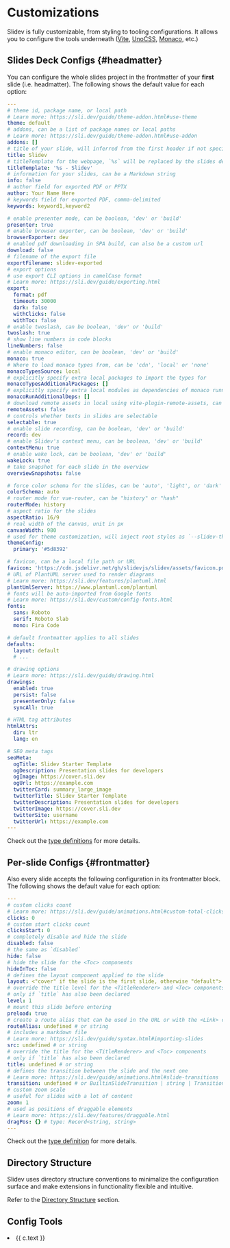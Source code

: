 # Customizations

Slidev is fully customizable, from styling to tooling configurations. It allows you to configure the tools underneath ([Vite](/custom/config-vite), [UnoCSS](/custom/config-unocss), [Monaco](/custom/config-monaco), etc.)

## Slides Deck Configs {#headmatter}

You can configure the whole slides project in the frontmatter of your **first** slide (i.e. headmatter). The following shows the default value for each option:

```yaml
---
# theme id, package name, or local path
# Learn more: https://sli.dev/guide/theme-addon.html#use-theme
theme: default
# addons, can be a list of package names or local paths
# Learn more: https://sli.dev/guide/theme-addon.html#use-addon
addons: []
# title of your slide, will inferred from the first header if not specified
title: Slidev
# titleTemplate for the webpage, `%s` will be replaced by the slides deck's title
titleTemplate: '%s - Slidev'
# information for your slides, can be a Markdown string
info: false
# author field for exported PDF or PPTX
author: Your Name Here
# keywords field for exported PDF, comma-delimited
keywords: keyword1,keyword2

# enable presenter mode, can be boolean, 'dev' or 'build'
presenter: true
# enable browser exporter, can be boolean, 'dev' or 'build'
browserExporter: dev
# enabled pdf downloading in SPA build, can also be a custom url
download: false
# filename of the export file
exportFilename: slidev-exported
# export options
# use export CLI options in camelCase format
# Learn more: https://sli.dev/guide/exporting.html
export:
  format: pdf
  timeout: 30000
  dark: false
  withClicks: false
  withToc: false
# enable twoslash, can be boolean, 'dev' or 'build'
twoslash: true
# show line numbers in code blocks
lineNumbers: false
# enable monaco editor, can be boolean, 'dev' or 'build'
monaco: true
# Where to load monaco types from, can be 'cdn', 'local' or 'none'
monacoTypesSource: local
# explicitly specify extra local packages to import the types for
monacoTypesAdditionalPackages: []
# explicitly specify extra local modules as dependencies of monaco runnable
monacoRunAdditionalDeps: []
# download remote assets in local using vite-plugin-remote-assets, can be boolean, 'dev' or 'build'
remoteAssets: false
# controls whether texts in slides are selectable
selectable: true
# enable slide recording, can be boolean, 'dev' or 'build'
record: dev
# enable Slidev's context menu, can be boolean, 'dev' or 'build'
contextMenu: true
# enable wake lock, can be boolean, 'dev' or 'build'
wakeLock: true
# take snapshot for each slide in the overview
overviewSnapshots: false

# force color schema for the slides, can be 'auto', 'light', or 'dark'
colorSchema: auto
# router mode for vue-router, can be "history" or "hash"
routerMode: history
# aspect ratio for the slides
aspectRatio: 16/9
# real width of the canvas, unit in px
canvasWidth: 980
# used for theme customization, will inject root styles as `--slidev-theme-x` for attribute `x`
themeConfig:
  primary: '#5d8392'

# favicon, can be a local file path or URL
favicon: 'https://cdn.jsdelivr.net/gh/slidevjs/slidev/assets/favicon.png'
# URL of PlantUML server used to render diagrams
# Learn more: https://sli.dev/features/plantuml.html
plantUmlServer: https://www.plantuml.com/plantuml
# fonts will be auto-imported from Google fonts
# Learn more: https://sli.dev/custom/config-fonts.html
fonts:
  sans: Roboto
  serif: Roboto Slab
  mono: Fira Code

# default frontmatter applies to all slides
defaults:
  layout: default
  # ...

# drawing options
# Learn more: https://sli.dev/guide/drawing.html
drawings:
  enabled: true
  persist: false
  presenterOnly: false
  syncAll: true

# HTML tag attributes
htmlAttrs:
  dir: ltr
  lang: en

# SEO meta tags
seoMeta:
  ogTitle: Slidev Starter Template
  ogDescription: Presentation slides for developers
  ogImage: https://cover.sli.dev
  ogUrl: https://example.com
  twitterCard: summary_large_image
  twitterTitle: Slidev Starter Template
  twitterDescription: Presentation slides for developers
  twitterImage: https://cover.sli.dev
  twitterSite: username
  twitterUrl: https://example.com
---
```

Check out the [type definitions](https://github.com/slidevjs/slidev/blob/main/packages/types/src/config.ts) for more details.

## Per-slide Configs {#frontmatter}

Also every slide accepts the following configuration in its frontmatter block. The following shows the default value for each option:

```yaml
---
# custom clicks count
# Learn more: https://sli.dev/guide/animations.html#custom-total-clicks-count
clicks: 0
# custom start clicks count
clicksStart: 0
# completely disable and hide the slide
disabled: false
# the same as `disabled`
hide: false
# hide the slide for the <Toc> components
hideInToc: false
# defines the layout component applied to the slide
layout: <"cover" if the slide is the first slide, otherwise "default">
# override the title level for the <TitleRenderer> and <Toc> components
# only if `title` has also been declared
level: 1
# mount this slide before entering
preload: true
# create a route alias that can be used in the URL or with the <Link> component
routeAlias: undefined # or string
# includes a markdown file
# Learn more: https://sli.dev/guide/syntax.html#importing-slides
src: undefined # or string
# override the title for the <TitleRenderer> and <Toc> components
# only if `title` has also been declared
title: undefined # or string
# defines the transition between the slide and the next one
# Learn more: https://sli.dev/guide/animations.html#slide-transitions
transition: undefined # or BuiltinSlideTransition | string | TransitionGroupProps | null
# custom zoom scale
# useful for slides with a lot of content
zoom: 1
# used as positions of draggable elements
# Learn more: https://sli.dev/features/draggable.html
dragPos: {} # type: Record<string, string>
---
```

Check out the [type definition](https://github.com/slidevjs/slidev/blob/main/packages/types/src/frontmatter.ts#L260) for more details.

## Directory Structure

Slidev uses directory structure conventions to minimalize the configuration surface and make extensions in functionality flexible and intuitive.

Refer to the [Directory Structure](/custom/directory-structure) section.

## Config Tools

<script setup>
import VPLink from 'vitepress/dist/client/theme-default/components/VPLink.vue'
import customizations from '../.vitepress/customizations'
</script>

<li v-for="c of customizations.slice(2)" :key="c.text">
  <VPLink :href="c.link">
    {{ c.text }}
  </VPLink>
</li>
